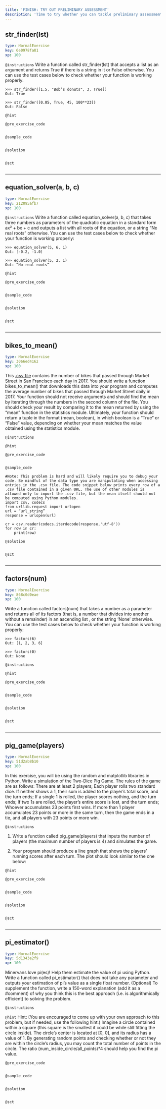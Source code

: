 ```yaml
---
title: 'FINISH: TRY OUT PRELIMINARY ASSESSMENT'
description: 'Time to try whether you can tackle preliminary assessment 2019!'
---
```


## str_finder(lst)

```yaml
type: NormalExercise
key: 6e0978fa81
xp: 100
```



`@instructions`
Write a function called str_finder(lst) that accepts a list as an argument and returns True if there is a string in it or False otherwise. 
You can use the test cases below to check whether your function is working properly:
```
>>> str_finder([1.5, "Bob’s donuts", 3, True])
Out: True

>>> str_finder([0.05, True, 45, 100**23])
Out: False

```

`@hint`


`@pre_exercise_code`
```{python}

```

`@sample_code`
```{python}

```

`@solution`
```{python}

```

`@sct`
```{python}

```

---

## equation_solver(a, b, c)

```yaml
type: NormalExercise
key: 212095afb7
xp: 100
```



`@instructions`
Write a function called equation_solver(a, b, c) that takes three numbers as parameters of the quadratic equation in a standard form ax² + bx + c  and outputs a list with all roots of the equation, or a string “No real roots” otherwise. 
You can use the test cases below to check whether your function is working properly:
```
>>> equation_solver(5, 6, 1)
Out: [-0.2, -1.0]

>>> equation_solver(5, 2, 1)
Out: “No real roots”

```

`@hint`


`@pre_exercise_code`
```{python}

```

`@sample_code`
```{python}

```

`@solution`
```{python}

```

`@sct`
```{python}

```

---

## bikes_to_mean()

```yaml
type: NormalExercise
key: 3066ed4162
xp: 100
```

This [.csv file](https://doc-10-7s-docs.googleusercontent.com/docs/securesc/dm497p5a4fh9b9tijedks110f4hv444a/m075v8cmpva7qvgqvba2mnlog26l06os/1559116800000/08552425112971249762/00142732287606330913/15UC8VgyWdHGHHFNg1gJ-2B7TCGhFihy7?e=download) contains the number of bikes that passed through Market Street in San Francisco each day in 2017. You should write a function bikes_to_mean() that downloads this data into your program and computes the average number of bikes that passed through Market Street daily in 2017. Your function should not receive arguments and should find the mean by iterating through the numbers in the second column of the file. You should check your result by comparing it to the mean returned by using the “mean” function in the statistics module. Ultimately, your function should return a tuple in the format (mean, boolean), in which boolean is a “True” or “False” value, depending on whether your mean matches the value obtained using the statistics module.

`@instructions`


`@hint`


`@pre_exercise_code`
```{python}

```

`@sample_code`
```{python}
#Note: This problem is hard and will likely require you to debug your code. Be mindful of the data type you are manipulating when accessing entries in the .csv file. The code snippet below prints every row of a .csv file contained in a given URL. The use of other modules is allowed only to import the .csv file, but the mean itself should not be computed using Python modules. 
import csv, codecs
from urllib.request import urlopen
url = “url_string”
response = urlopen(url)

cr = csv.reader(codecs.iterdecode(response,'utf-8'))
for row in cr:
    print(row)
```

`@solution`
```{python}

```

`@sct`
```{python}

```

---

## factors(num)

```yaml
type: NormalExercise
key: 868c0d0eae
xp: 100
```

Write a function called factors(num) that takes a number as a parameter and returns all of its factors (that is, a number that divides into another without a remainder)  in an ascending list , or the string ‘None’ otherwise. 
You can use the test cases below to check whether your function is working properly:
```
>>> factors(6)
Out: [1, 2, 3, 6]

>>> factors(0)
Out: None

```

`@instructions`


`@hint`


`@pre_exercise_code`
```{python}

```

`@sample_code`
```{python}

```

`@solution`
```{python}

```

`@sct`
```{python}

```

---

## pig_game(players)

```yaml
type: NormalExercise
key: 51d2ab8b10
xp: 100
```

In this exercise, you will be using the random and matplotlib libraries in Python. Write a simulation of the Two-Dice Pig Game. The rules of the game are as follows: 
There are at least 2 players;
Each player rolls two standard dice. If neither shows a 1, their sum is added to the player’s total score, and the turn ends;
If a single 1 is rolled, the player scores nothing, and the turn ends;
If two 1s are rolled, the player’s entire score is lost, and the turn ends;
Whoever accumulates 23 points first wins.
If more than 1 player accumulates 23 points or more in the same turn, then the game ends in a tie, and all players with 23 points or more win.

`@instructions`
1) Write a function called pig_game(players) that inputs the number of players (the maximum number of players is 4) and simulates the game.

2) Your program should produce a line graph that shows the players’ running scores after each turn. The plot should look similar to the one below:

`@hint`


`@pre_exercise_code`
```{python}

```

`@sample_code`
```{python}

```

`@solution`
```{python}

```

`@sct`
```{python}

```

---

## pi_estimator()

```yaml
type: NormalExercise
key: 5d1343e2f9
xp: 100
```

Minervans love pi(es)! Help them estimate the value of pi using Python. Write a function called pi_estimator() that does not take any parameter and outputs your estimation of pi’s value as a single float number. 
(Optional) To supplement the function, write a 150-word explanation (add it as a #comment) of why you think this is the best approach (i.e. is algorithmically efficient) to solving the problem.

`@instructions`


`@hint`
Hint:  (You are encouraged to come up with your own approach to this problem, but if needed, use the following hint.) 
Imagine a circle contained within a square (this square is the smallest it could be while still fitting the circle inside). The circle’s center is located at [0, 0], and its radius has a value of 1. By generating random points and checking whether or not they are within the circle’s radius, you may count the total number of points in the circle. The ratio (num_inside_circle/all_points)*4 should help you find the pi value.

`@pre_exercise_code`
```{python}

```

`@sample_code`
```{python}

```

`@solution`
```{python}

```

`@sct`
```{python}

```
